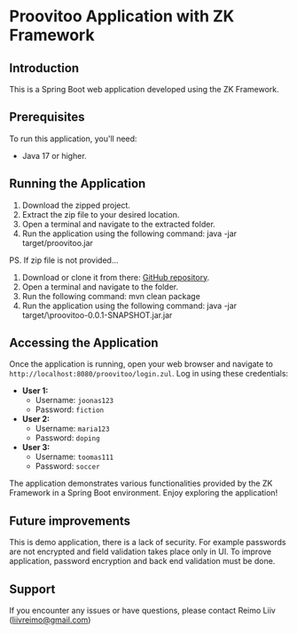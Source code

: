 
# Proovitoo Application with ZK Framework

## Introduction
This is a Spring Boot web application developed using the ZK Framework. 

## Prerequisites
To run this application, you'll need:
- Java 17 or higher.

## Running the Application
1. Download the zipped project. 
2. Extract the zip file to your desired location.
3. Open a terminal and navigate to the extracted folder.
4. Run the application using the following command:
   java -jar target/proovitoo.jar

PS. If zip file is not provided... 
1. Download or clone it from there: [GitHub repository](https://github.com/ReimoLiiv/TUProovitoo).
2. Open a terminal and navigate to the folder.
3. Run the following command: mvn clean package
4. Run the application using the following command:
      java -jar target/\proovitoo-0.0.1-SNAPSHOT.jar.jar

## Accessing the Application
Once the application is running, open your web browser and navigate to `http://localhost:8080/proovitoo/login.zul`. 
Log in using these credentials:

- **User 1:**
  - Username: `joonas123`
  - Password: `fiction`
- **User 2:**
  - Username: `maria123`
  - Password: `doping`
- **User 3:**
  - Username: `toomas111`
  - Password: `soccer`

The application demonstrates various functionalities provided by the ZK Framework in a Spring Boot environment. Enjoy exploring the application!

## Future improvements
This is demo application, there is a lack of security. For example passwords are not encrypted and field validation takes place only in UI.
To improve application, password encryption and back end validation must be done.

## Support
If you encounter any issues or have questions, please contact Reimo Liiv (liivreimo@gmail.com)
